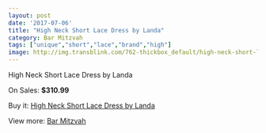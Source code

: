 ```yaml
---
layout: post
date: '2017-07-06'
title: "High Neck Short Lace Dress by Landa"
category: Bar Mitzvah
tags: ["unique","short","lace","brand","high"]
image: http://img.transblink.com/762-thickbox_default/high-neck-short-lace-dress-by-landa.jpg
---
```

High Neck Short Lace Dress by Landa

On Sales: **$310.99**
<a href="https://www.transblink.com/en/bar-mitzvah/216-high-neck-short-lace-dress-by-landa.html"><amp-img layout="responsive" width="600" height="600" src="//img.transblink.com/762-thickbox_default/high-neck-short-lace-dress-by-landa.jpg" alt="High Neck Short Lace Dress by Landa 0" /></a>
<a href="https://www.transblink.com/en/bar-mitzvah/216-high-neck-short-lace-dress-by-landa.html"><amp-img layout="responsive" width="600" height="600" src="//img.transblink.com/764-thickbox_default/high-neck-short-lace-dress-by-landa.jpg" alt="High Neck Short Lace Dress by Landa 1" /></a>
<a href="https://www.transblink.com/en/bar-mitzvah/216-high-neck-short-lace-dress-by-landa.html"><amp-img layout="responsive" width="600" height="600" src="//img.transblink.com/763-thickbox_default/high-neck-short-lace-dress-by-landa.jpg" alt="High Neck Short Lace Dress by Landa 2" /></a>

Buy it: [High Neck Short Lace Dress by Landa](https://www.transblink.com/en/bar-mitzvah/216-high-neck-short-lace-dress-by-landa.html "High Neck Short Lace Dress by Landa")

View more: [Bar Mitzvah](https://www.transblink.com/en/2-bar-mitzvah "Bar Mitzvah")